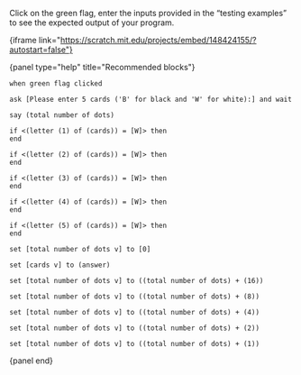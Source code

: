 Click on the green flag, enter the inputs provided in the “testing examples” to see the expected output of your program.

{iframe link="https://scratch.mit.edu/projects/embed/148424155/?autostart=false"}

{panel type="help" title="Recommended blocks"}

<pre><code class="scratch:split:random">when green flag clicked

ask [Please enter 5 cards ('B' for black and 'W' for white):] and wait

say (total number of dots)
</code></pre>

<pre><code class="scratch:split:random">if &lt;(letter (1) of (cards)) = [W]&gt; then
end

if &lt;(letter (2) of (cards)) = [W]&gt; then
end

if &lt;(letter (3) of (cards)) = [W]&gt; then
end

if &lt;(letter (4) of (cards)) = [W]&gt; then
end

if &lt;(letter (5) of (cards)) = [W]&gt; then
end
</code></pre>

<pre><code class="scratch:split:random">set [total number of dots v] to [0]

set [cards v] to (answer)

set [total number of dots v] to ((total number of dots) + (16))

set [total number of dots v] to ((total number of dots) + (8))

set [total number of dots v] to ((total number of dots) + (4))

set [total number of dots v] to ((total number of dots) + (2))

set [total number of dots v] to ((total number of dots) + (1))
</code></pre>

{panel end}